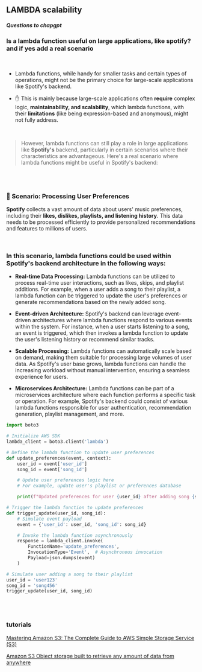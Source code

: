## LAMBDA scalability

##### Questions to chapgpt

### Is a lambda function useful on large applications, like spotify? and if yes add a real scenario

<br>

- Lambda functions, while handy for smaller tasks and certain types of operations, might not be the primary choice for large-scale applications like Spotify's backend.

- ✋ This is mainly because large-scale applications often **require** complex logic, **maintainability, and scalability**, which lambda functions, with their **limitations** (like being expression-based and anonymous), might not fully address.

<br>

> However, lambda functions can still play a role in large applications like **Spotify's** backend, particularly in certain scenarios where their characteristics are advantageous. Here's a real scenario where lambda functions might be useful in Spotify's backend:

<br>
<br>

### 🍭 Scenario: Processing User Preferences

**Spotify** collects a vast amount of data about users' music preferences, including their **likes, dislikes, playlists, and listening history**. This data needs to be processed efficiently to provide personalized recommendations and features to millions of users.

<br>

### In this scenario, lambda functions could be used within Spotify's backend architecture in the following ways:

- **Real-time Data Processing:** Lambda functions can be utilized to process real-time user interactions, such as likes, skips, and playlist additions. For example, when a user adds a song to their playlist, a lambda function can be triggered to update the user's preferences or generate recommendations based on the newly added song.

- **Event-driven Architecture:** Spotify's backend can leverage event-driven architectures where lambda functions respond to various events within the system. For instance, when a user starts listening to a song, an event is triggered, which then invokes a lambda function to update the user's listening history or recommend similar tracks.

- **Scalable Processing:** Lambda functions can automatically scale based on demand, making them suitable for processing large volumes of user data. As Spotify's user base grows, lambda functions can handle the increasing workload without manual intervention, ensuring a seamless experience for users.

- **Microservices Architecture:** Lambda functions can be part of a microservices architecture where each function performs a specific task or operation. For example, Spotify's backend could consist of various lambda functions responsible for user authentication, recommendation generation, playlist management, and more.

```python
import boto3

# Initialize AWS SDK
lambda_client = boto3.client('lambda')

# Define the lambda function to update user preferences
def update_preferences(event, context):
    user_id = event['user_id']
    song_id = event['song_id']

    # Update user preferences logic here
    # For example, update user's playlist or preferences database

    print(f"Updated preferences for user {user_id} after adding song {song_id}")

# Trigger the lambda function to update preferences
def trigger_update(user_id, song_id):
    # Simulate event payload
    event = {'user_id': user_id, 'song_id': song_id}

    # Invoke the lambda function asynchronously
    response = lambda_client.invoke(
        FunctionName='update_preferences',
        InvocationType='Event',  # Asynchronous invocation
        Payload=json.dumps(event)
    )

# Simulate user adding a song to their playlist
user_id = 'user123'
song_id = 'song456'
trigger_update(user_id, song_id)

```

<br>
<br>

### tutorials

[Mastering Amazon S3: The Complete Guide to AWS Simple Storage Service (S3)](https://www.youtube.com/watch?v=-7kIajo0zBA)

[Amazon S3 Object storage built to retrieve any amount of data from anywhere](https://aws.amazon.com/s3/)
